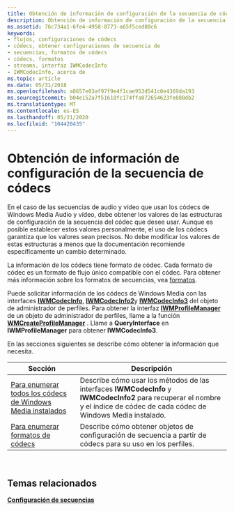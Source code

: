 ```yaml
---
title: Obtención de información de configuración de la secuencia de códecs
description: Obtención de información de configuración de la secuencia de códecs
ms.assetid: 76c734a1-6fe4-4958-8773-a65f5ced80c6
keywords:
- flujos, configuraciones de códecs
- códecs, obtener configuraciones de secuencia de
- secuencias, formatos de códecs
- códecs, formatos
- streams, interfaz IWMCodecInfo
- IWMCodecInfo, acerca de
ms.topic: article
ms.date: 05/31/2018
ms.openlocfilehash: a8657e03af97f9e4f1cae953d541c0e4369da193
ms.sourcegitcommit: b04e152a7f51618fc174ffa872654623fe088db2
ms.translationtype: MT
ms.contentlocale: es-ES
ms.lasthandoff: 05/21/2020
ms.locfileid: "104420435"
---
```

# <a name="getting-stream-configuration-information-from-codecs"></a>Obtención de información de configuración de la secuencia de códecs

En el caso de las secuencias de audio y vídeo que usan los códecs de Windows Media Audio y vídeo, debe obtener los valores de las estructuras de configuración de la secuencia del códec que desee usar. Aunque es posible establecer estos valores personalmente, el uso de los códecs garantiza que los valores sean precisos. No debe modificar los valores de estas estructuras a menos que la documentación recomiende específicamente un cambio determinado.

La información de los códecs tiene formato de códec. Cada formato de códec es un formato de flujo único compatible con el códec. Para obtener más información sobre los formatos de secuencias, vea [formatos](formats.md).

Puede solicitar información de los códecs de Windows Media con las interfaces [**IWMCodecInfo**](/previous-versions/windows/desktop/api/wmsdkidl/nn-wmsdkidl-iwmcodecinfo), [**IWMCodecInfo2**](/previous-versions/windows/desktop/api/wmsdkidl/nn-wmsdkidl-iwmcodecinfo2)y [**IWMCodecInfo3**](/previous-versions/windows/desktop/api/wmsdkidl/nn-wmsdkidl-iwmcodecinfo3) del objeto de administrador de perfiles. Para obtener la interfaz [**IWMProfileManager**](/previous-versions/windows/desktop/api/wmsdkidl/nn-wmsdkidl-iwmprofilemanager) de un objeto de administrador de perfiles, llame a la función [**WMCreateProfileManager**](/previous-versions/windows/desktop/api/Wmsdkidl/nf-wmsdkidl-wmcreateprofilemanager) . Llame a **QueryInterface** en **IWMProfileManager** para obtener **IWMCodecInfo3**.

En las secciones siguientes se describe cómo obtener la información que necesita.



| Sección                                                                                                | Descripción                                                                                                                                                           |
|--------------------------------------------------------------------------------------------------------|-----------------------------------------------------------------------------------------------------------------------------------------------------------------------|
| [Para enumerar todos los códecs de Windows Media instalados](to-enumerate-all-installed-windows-media-codecs.md) | Describe cómo usar los métodos de las interfaces **IWMCodecInfo** y **IWMCodecInfo2** para recuperar el nombre y el índice de códec de cada códec de Windows Media instalado. |
| [Para enumerar formatos de códecs](to-enumerate-codec-formats.md)                                           | Describe cómo obtener objetos de configuración de secuencia a partir de códecs para su uso en los perfiles.                                                                               |



 

## <a name="related-topics"></a>Temas relacionados

<dl> <dt>

[**Configuración de secuencias**](configuring-streams.md)
</dt> </dl>

 

 




